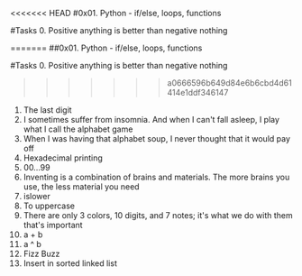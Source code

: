 <<<<<<< HEAD
#0x01. Python - if/else, loops, functions

#Tasks 0. Positive anything is better than negative nothing

=======
##0x01. Python - if/else, loops, functions

#Tasks
0. Positive anything is better than negative nothing
>>>>>>> a0666596b649d84e6b6cbd4d61414e1ddf346147
1. The last digit
2. I sometimes suffer from insomnia. And when I can't fall asleep, I play what I call the alphabet game
3. When I was having that alphabet soup, I never thought that it would pay off
4. Hexadecimal printing
5. 00...99
6. Inventing is a combination of brains and materials. The more brains you use, the less material you need
7. islower
8. To uppercase
9. There are only 3 colors, 10 digits, and 7 notes; it's what we do with them that's important
10. a + b
11. a ^ b
12. Fizz Buzz
13. Insert in sorted linked list
